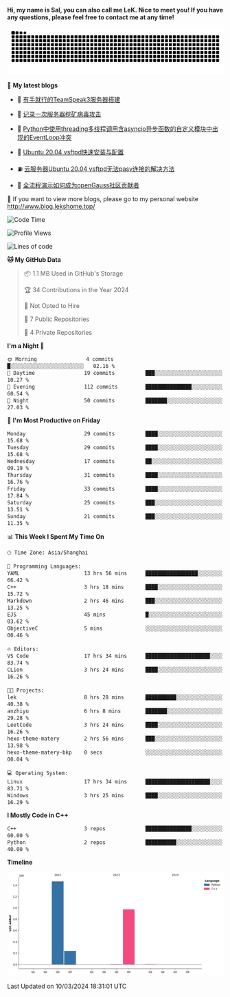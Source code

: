 **Hi, my name is Sal, you can also call me LeK. Nice to meet you! If you have any questions, please feel free to contact me at any time!**

![snake](https://raw.githubusercontent.com/LeKZzzz/LeKZzzz/output/github-contribution-grid-snake.svg)


👀 **My latest blogs**
<!-- BLOG-POST-LIST:START -->
- 🫣 [有手就行的TeamSpeak3服务器搭建](http://www.blog.lekshome.top/2024/03/08/teamspeak3-fu-wu-qi-da-jian/) 

- 🧐 [记录一次服务器挖矿病毒攻击](http://www.blog.lekshome.top/2024/03/08/ji-lu-yi-ci-fu-wu-qi-wa-kuang-bing-du-gong-ji/) 

- 🤖 [Python中使用threading多线程调用含asyncio异步函数的自定义模块中出现的EventLoop冲突](http://www.blog.lekshome.top/2024/03/07/python-zhong-shi-yong-threading-duo-xian-cheng-diao-yong-han-asyncio-yi-bu-han-shu-de-zi-ding-yi-mo-kuai-zhong-chu-xian-de-eventloop-chong-tu/) 

- 📝 [Ubuntu 20.04 vsftpd快速安装与配置](http://www.blog.lekshome.top/2024/03/07/ubuntu-20-04-vsftpd-kuai-su-an-zhuang-yu-pei-zhi/) 

- ⛽️ [云服务器Ubuntu 20.04 vsftpd无法pasv连接的解决方法](http://www.blog.lekshome.top/2024/03/07/yun-fu-wu-qi-ubuntu-20-04-vsftpd-wu-fa-pasv-lian-jie-de-jie-jue-fang-fa/) 

- 🦣 [全流程演示如何成为openGauss社区贡献者](http://www.blog.lekshome.top/2024/03/07/quan-liu-cheng-yan-shi-ru-he-cheng-wei-opengauss-she-qu-gong-xian-zhe/) 
<!-- BLOG-POST-LIST:END -->

🥰 If you want to view more blogs, please go to my personal website http://www.blog.lekshome.top/


<!--START_SECTION:waka-->
![Code Time](http://img.shields.io/badge/Code%20Time-192%20hrs%2049%20mins-blue)

![Profile Views](http://img.shields.io/badge/Profile%20Views-104-blue)

![Lines of code](https://img.shields.io/badge/From%20Hello%20World%20I%27ve%20Written-2.7%20million%20lines%20of%20code-blue)

**🐱 My GitHub Data** 

> 📦 1.1 MB Used in GitHub's Storage 
 > 
> 🏆 34 Contributions in the Year 2024
 > 
> 🚫 Not Opted to Hire
 > 
> 📜 7 Public Repositories 
 > 
> 🔑 4 Private Repositories 
 > 
**I'm a Night 🦉** 

```text
🌞 Morning                4 commits           █░░░░░░░░░░░░░░░░░░░░░░░░   02.16 % 
🌆 Daytime                19 commits          ███░░░░░░░░░░░░░░░░░░░░░░   10.27 % 
🌃 Evening                112 commits         ███████████████░░░░░░░░░░   60.54 % 
🌙 Night                  50 commits          ███████░░░░░░░░░░░░░░░░░░   27.03 % 
```
📅 **I'm Most Productive on Friday** 

```text
Monday                   29 commits          ████░░░░░░░░░░░░░░░░░░░░░   15.68 % 
Tuesday                  29 commits          ████░░░░░░░░░░░░░░░░░░░░░   15.68 % 
Wednesday                17 commits          ██░░░░░░░░░░░░░░░░░░░░░░░   09.19 % 
Thursday                 31 commits          ████░░░░░░░░░░░░░░░░░░░░░   16.76 % 
Friday                   33 commits          ████░░░░░░░░░░░░░░░░░░░░░   17.84 % 
Saturday                 25 commits          ███░░░░░░░░░░░░░░░░░░░░░░   13.51 % 
Sunday                   21 commits          ███░░░░░░░░░░░░░░░░░░░░░░   11.35 % 
```


📊 **This Week I Spent My Time On** 

```text
🕑︎ Time Zone: Asia/Shanghai

💬 Programming Languages: 
YAML                     13 hrs 56 mins      █████████████████░░░░░░░░   66.42 % 
C++                      3 hrs 18 mins       ████░░░░░░░░░░░░░░░░░░░░░   15.72 % 
Markdown                 2 hrs 46 mins       ███░░░░░░░░░░░░░░░░░░░░░░   13.25 % 
EJS                      45 mins             █░░░░░░░░░░░░░░░░░░░░░░░░   03.62 % 
ObjectiveC               5 mins              ░░░░░░░░░░░░░░░░░░░░░░░░░   00.46 % 

🔥 Editors: 
VS Code                  17 hrs 34 mins      █████████████████████░░░░   83.74 % 
CLion                    3 hrs 24 mins       ████░░░░░░░░░░░░░░░░░░░░░   16.26 % 

🐱‍💻 Projects: 
lek                      8 hrs 28 mins       ██████████░░░░░░░░░░░░░░░   40.38 % 
anzhiyu                  6 hrs 8 mins        ███████░░░░░░░░░░░░░░░░░░   29.28 % 
LeetCode                 3 hrs 24 mins       ████░░░░░░░░░░░░░░░░░░░░░   16.26 % 
hexo-theme-matery        2 hrs 56 mins       ███░░░░░░░░░░░░░░░░░░░░░░   13.98 % 
hexo-theme-matery-bkp    0 secs              ░░░░░░░░░░░░░░░░░░░░░░░░░   00.04 % 

💻 Operating System: 
Linux                    17 hrs 34 mins      █████████████████████░░░░   83.71 % 
Windows                  3 hrs 25 mins       ████░░░░░░░░░░░░░░░░░░░░░   16.29 % 
```

**I Mostly Code in C++** 

```text
C++                      3 repos             ███████████████░░░░░░░░░░   60.00 % 
Python                   2 repos             ██████████░░░░░░░░░░░░░░░   40.00 % 
```



**Timeline**

![Lines of Code chart](https://raw.githubusercontent.com/LeKZzzz/LeKZzzz/master/assets/bar_graph.png)


 Last Updated on 10/03/2024 18:31:01 UTC
<!--END_SECTION:waka-->
